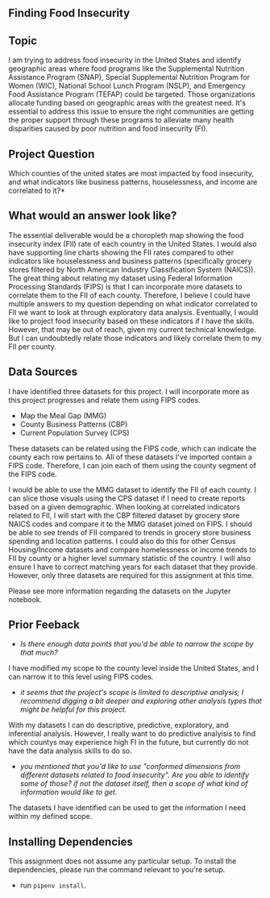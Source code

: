 
## Finding Food Insecurity

## Topic

I am trying to address food insecurity in the United States and identify geographic areas where food programs like the Supplemental Nutrition Assistance Program (SNAP), Special Supplemental Nutrition Program for Women (WIC),  National School Lunch Program (NSLP), and Emergency Food Assistance Program (TEFAP) could be targeted. Those organizations allocate funding based on geographic areas with the greatest need. It's essential to address this issue to ensure the right communities are getting the proper support through these programs to alleviate many health disparities caused by poor nutrition and food insecurity (FI).


## Project Question

Which counties of the united states are most impacted by food insecurity, and what indicators like business patterns, houselessness, and income are correlated to it?*

## What would an answer look like?

The essential deliverable would be a choropleth map showing the food insecurity index (FII) rate of each country in the United States. I would also have supporting line charts showing the FII rates compared to other indicators like houselessness and business patterns (specifically grocery stores filtered by North American Industry Classification System (NAICS)). The great thing about relating my dataset using Federal Information Processing Standards (FIPS) is that I can incorporate more datasets to correlate them to the FII of each county. Therefore, I believe I could have multiple answers to my question depending on what indicator correlated to FII we want to look at through exploratory data analysis. Eventually, I would like to project food insecurity based on these indicators if I have the skills. However, that may be out of reach, given my current technical knowledge. But I can undoubtedly relate those indicators and likely correlate them to my FII per county.


## Data Sources

I have identified three datasets for this project. I will incorporate more as this project progresses and relate them using FIPS codes.

* Map the Meal Gap (MMG)
* County Business Patterns (CBP)
* Current Population Survey (CPS)

These datasets can be related using the FIPS code, which can indicate the county each row pertains to. All of these datasets I've imported contain a FIPS code. Therefore, I can join each of them using the county segment of the FIPS code.

I would be able to use the MMG dataset to identify the FII of each county. I can slice those visuals using the CPS dataset if I need to create reports based on a given demographic. When looking at correlated indicators related to FII, I will start with the CBP filtered dataset by grocery store NAICS codes and compare it to the MMG dataset joined on FIPS. I should be able to see trends of FII compared to trends in grocery store business spending and location patterns. I could also do this for other Census Housing/Income datasets and compare homelessness or income trends to FII by county or a higher level summary statistic of the country. I will also ensure I have to correct matching years for each dataset that they provide. However, only three datasets are required for this assignment at this time.

Please see more information regarding the datasets on the Jupyter notebook.

## Prior Feeback

* *Is there enough data points that you'd be able to narrow the scope by that much?*

I have modified my scope to the county level inside the United States, and I can narrow it to this level using FIPS codes.

* *it seems that the project's scope is limited to descriptive analysis; I recommend digging a bit deeper and exploring other analysis types that might be helpful for this project.*

With my datasets I can do descriptive, predictive, exploratory, and inferential analysis. However, I really want to do predictive analyisis to find which countys may experience high FI in the future, but currently do not have the data analysis skills to do so.

* *you mentioned that you'd like to use "conformed dimensions from different datasets related to food insecurity". Are you able to identify some of those? if not the dataset itself, then a scope of what kind of information would like to get.*

The datasets I have identified can be used to get the information I need within my defined scope.


## Installing Dependencies
This assignment does not assume any particular setup. To install the dependencies, please run the command relevant to you're setup.
- run `pipenv install`.
